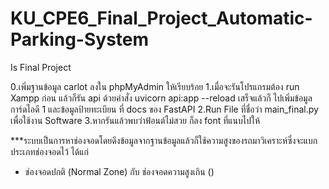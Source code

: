# KU_CPE6_Final_Project_Automatic-Parking-System
Is Final Project 

<p>0.เพิ่มฐานข้อมูล carlot ลงใน phpMyAdmin ให้เรียบร้อย
1.เมื่อจะรันโปรแกรมต้อง run Xampp ก่อน แล้วก็รัน api ด้วยคำสั่ง uvicorn api:app --reload เสร็จแล้วก็ ไปเพิ่มข้อมูลการ์ดไอดี 1 และข้อมูลป้ายทะเบียน ที่ docs ของ FastAPI
2.Run File ที่ชื่อว่า main_final.py เพื่อใช้งาน Software
3.หากรันแล้วพบว่าฟ้อนต์ไม่สวย ก็ลง font ที่แนบไปให้

***ระบบเป็นการหาช่องจอดโดยดึงข้อมูลจากฐานข้อมูลแล้วก็ใช้ความสูงของรถมาวิเคราะห์ซึ่งจะแบกประเภทช่องจอดไว้
ได้แก่
- ช่องจอดปกติ (Normal Zone) กับ ช่องจอดความสูงเกิน ()
</p>